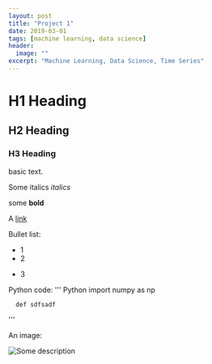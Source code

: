 ```yaml
---
layout: post
title: "Project 1"
date: 2019-03-01
tags: [machine learning, data science]
header:
  image: ""
excerpt: "Machine Learning, Data Science, Time Series"
---
```


# H1 Heading

## H2 Heading

### H3 Heading

basic text.

Some italics *italics*

some **bold**

A [link](google.com)

Bullet list:
* 1
* 2
+ 3

Python code:
''' Python
      import numpy as np

      def sdfsadf
'''

An image:

<img src="{{ site.url }}{{ site.baseurl }}/images/LinkedIn_picture.jpg" alt="Some description">
